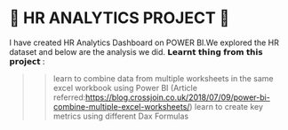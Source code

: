 # 🎯 HR ANALYTICS PROJECT 🎯

I have created HR Analytics Dashboard on POWER BI.We explored the HR dataset and below are the analysis we did.
𝗟𝗲𝗮𝗿𝗻𝘁 𝘁𝗵𝗶𝗻𝗴 𝗳𝗿𝗼𝗺 𝘁𝗵𝗶𝘀 𝗽𝗿𝗼𝗷𝗲𝗰𝘁 :
>> learn to combine data from multiple worksheets in the same excel workbook using Power BI (Article referred:https://blog.crossjoin.co.uk/2018/07/09/power-bi-combine-multiple-excel-worksheets/)
>>learn to create key metrics using different Dax Formulas

